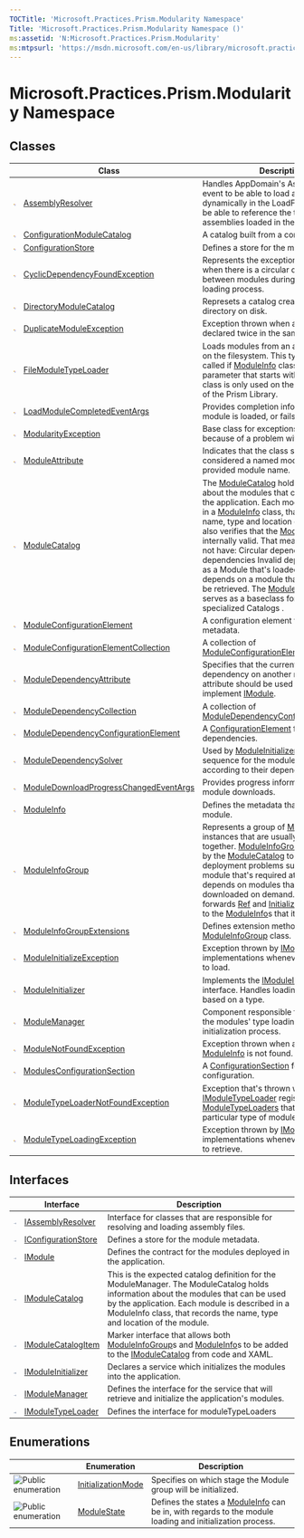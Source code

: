 ```yaml
---
TOCTitle: 'Microsoft.Practices.Prism.Modularity Namespace'
Title: 'Microsoft.Practices.Prism.Modularity Namespace ()'
ms:assetid: 'N:Microsoft.Practices.Prism.Modularity'
ms:mtpsurl: 'https://msdn.microsoft.com/en-us/library/microsoft.practices.prism.modularity(v=pandp.50)'
---
```


# Microsoft.Practices.Prism.Modularity Namespace

## Classes

<span id="classToggle"></span>
<table>
<thead>
<tr class="header">
<th> </th>
<th>Class</th>
<th>Description</th>
</tr>
</thead>
<tbody>
<tr class="odd">
<td><img src="images/public-class.gif" title="Public class" /></td>
<td><a href="https://msdn.microsoft.com/en-us/library/microsoft.practices.prism.modularity.assemblyresolver">AssemblyResolver</a></td>
<td><div>
Handles AppDomain's AssemblyResolve event to be able to load assemblies dynamically in the LoadFrom context, but be able to reference the type from assemblies loaded in the Load context.
</div></td>
</tr>
<tr class="even">
<td><img src="images/public-class.gif" title="Public class" /></td>
<td><a href="https://msdn.microsoft.com/en-us/library/microsoft.practices.prism.modularity.configurationmodulecatalog">ConfigurationModuleCatalog</a></td>
<td><div>
A catalog built from a configuration file.
</div></td>
</tr>
<tr class="odd">
<td><img src="images/public-class.gif" title="Public class" /></td>
<td><a href="https://msdn.microsoft.com/en-us/library/microsoft.practices.prism.modularity.configurationstore(v=pandp.50)">ConfigurationStore</a></td>
<td><div>
Defines a store for the module metadata.
</div></td>
</tr>
<tr class="even">
<td><img src="images/public-class.gif" title="Public class" /></td>
<td><a href="https://msdn.microsoft.com/en-us/library/microsoft.practices.prism.modularity.cyclicdependencyfoundexception(v=pandp.50)">CyclicDependencyFoundException</a></td>
<td><div>
Represents the exception that is thrown when there is a circular dependency between modules during the module loading process.
</div></td>
</tr>
<tr class="odd">
<td><img src="images/public-class.gif" title="Public class" /></td>
<td><a href="https://msdn.microsoft.com/en-us/library/microsoft.practices.prism.modularity.directorymodulecatalog(v=pandp.50)">DirectoryModuleCatalog</a></td>
<td><div>
Represets a catalog created from a directory on disk.
</div></td>
</tr>
<tr class="even">
<td><img src="images/public-class.gif" title="Public class" /></td>
<td><a href="https://msdn.microsoft.com/en-us/library/microsoft.practices.prism.modularity.duplicatemoduleexception(v=pandp.50">DuplicateModuleException</a></td>
<td><div>
Exception thrown when a module is declared twice in the same catalog.
</div></td>
</tr>
<tr class="odd">
<td><img src="images/public-class.gif" title="Public class" /></td>
<td><a href="https://msdn.microsoft.com/en-us/library/microsoft.practices.prism.modularity.filemoduletypeloader(v=pandp.50)">FileModuleTypeLoader</a></td>
<td><div>
Loads modules from an arbitrary location on the filesystem. This typeloader is only called if <a href="https://msdn.microsoft.com/library/microsoft.practices.prism.modularity.moduleinfo">ModuleInfo</a> classes have a Ref parameter that starts with &quot;file://&quot;. This class is only used on the Desktop version of the Prism Library.
</div></td>
</tr>
<tr class="even">
<td><img src="images/public-class.gif" title="Public class" /></td>
<td><a href="https://msdn.microsoft.com/en-us/library/microsoft.practices.prism.modularity.loadmodulecompletedeventargs">LoadModuleCompletedEventArgs</a></td>
<td><div>
Provides completion information after a module is loaded, or fails to load.
</div></td>
</tr>
<tr class="odd">
<td><img src="images/public-class.gif" title="Public class" /></td>
<td><a href="https://msdn.microsoft.com/en-us/library/microsoft.practices.prism.modularity.modularityexception">ModularityException</a></td>
<td><div>
Base class for exceptions that are thrown because of a problem with modules.
</div></td>
</tr>
<tr class="even">
<td><img src="images/public-class.gif" title="Public class" /></td>
<td><a href="https://msdn.microsoft.com/en-us/library/microsoft.practices.prism.modularity.moduleattribute">ModuleAttribute</a></td>
<td><div>
Indicates that the class should be considered a named module using the provided module name.
</div></td>
</tr>
<tr class="odd">
<td><img src="images/public-class.gif" title="Public class" /></td>
<td><a href="https://msdn.microsoft.com/en-us/library/microsoft.practices.prism.modularity.modulecatalog">ModuleCatalog</a></td>
<td><div>
The <a href="https://msdn.microsoft.com/en-us/library/microsoft.practices.prism.modularity.modulecatalog">ModuleCatalog</a> holds information about the modules that can be used by the application. Each module is described in a <a href="https://msdn.microsoft.com/en-us/library/microsoft.practices.prism.modularity.moduleinfo">ModuleInfo</a> class, that records the name, type and location of the module. It also verifies that the <a href="https://msdn.microsoft.com/en-us/library/microsoft.practices.prism.modularity.modulecatalog">ModuleCatalog</a> is internally valid. That means that it does not have: Circular dependenciesMissing dependencies Invalid dependencies, such as a Module that's loaded at startup that depends on a module that might need to be retrieved. The <a href="https://msdn.microsoft.com/en-us/library/microsoft.practices.prism.modularity.modulecatalog">ModuleCatalog</a> also serves as a baseclass for more specialized Catalogs .
</div></td>
</tr>
<tr class="even">
<td><img src="images/public-class.gif" title="Public class" /></td>
<td><a href="https://msdn.microsoft.com/en-us/library/microsoft.practices.prism.modularity.moduleconfigurationelement">ModuleConfigurationElement</a></td>
<td><div>
A configuration element to declare module metadata.
</div></td>
</tr>
<tr class="odd">
<td><img src="images/public-class.gif" title="Public class" /></td>
<td><a href="https://msdn.microsoft.com/en-us/library/microsoft.practices.prism.modularity.moduleconfigurationelementcollection">ModuleConfigurationElementCollection</a></td>
<td><div>
A collection of <a href="https://msdn.microsoft.com/en-us/library/microsoft.practices.prism.modularity.moduleconfigurationelement">ModuleConfigurationElement</a>.
</div></td>
</tr>
<tr class="even">
<td><img src="images/public-class.gif" title="Public class" /></td>
<td><a href="https://msdn.microsoft.com/en-us/library/microsoft.practices.prism.modularity.moduledependencyattribute">ModuleDependencyAttribute</a></td>
<td><div>
Specifies that the current module has a dependency on another module. This attribute should be used on classes that implement <a href="https://msdn.microsoft.com/en-us/library/microsoft.practices.prism.modularity.imodule">IModule</a>.
</div></td>
</tr>
<tr class="odd">
<td><img src="images/public-class.gif" title="Public class" /></td>
<td><a href="https://msdn.microsoft.com/en-us/library/microsoft.practices.prism.modularity.moduledependencycollection">ModuleDependencyCollection</a></td>
<td><div>
A collection of <a href="https://msdn.microsoft.com/en-us/library/microsoft.practices.prism.modularity.moduledependencyconfigurationelement">ModuleDependencyConfigurationElement</a>.
</div></td>
</tr>
<tr class="even">
<td><img src="images/public-class.gif" title="Public class" /></td>
<td><a href="https://msdn.microsoft.com/en-us/library/microsoft.practices.prism.modularity.moduledependencyconfigurationelement">ModuleDependencyConfigurationElement</a></td>
<td><div>
A <a href="http://msdn.microsoft.com/en-us/library/kyx77cz3">ConfigurationElement</a> for module dependencies.
</div></td>
</tr>
<tr class="odd">
<td><img src="images/public-class.gif" title="Public class" /></td>
<td><a href="https://msdn.microsoft.com/en-us/library/microsoft.practices.prism.modularity.moduledependencysolver">ModuleDependencySolver</a></td>
<td><div>
Used by <a href="https://msdn.microsoft.com/en-us/library/microsoft.practices.prism.modularity.moduleinitializer">ModuleInitializer</a> to get the load sequence for the modules to load according to their dependencies.
</div></td>
</tr>
<tr class="even">
<td><img src="images/public-class.gif" title="Public class" /></td>
<td><a href="https://msdn.microsoft.com/en-us/library/microsoft.practices.prism.modularity.moduledownloadprogresschangedeventargs">ModuleDownloadProgressChangedEventArgs</a></td>
<td><div>
Provides progress information as a module downloads.
</div></td>
</tr>
<tr class="odd">
<td><img src="images/public-class.gif" title="Public class" /></td>
<td><a href="https://msdn.microsoft.com/en-us/library/microsoft.practices.prism.modularity.moduleinfo">ModuleInfo</a></td>
<td><div>
Defines the metadata that describes a module.
</div></td>
</tr>
<tr class="even">
<td><img src="images/public-class.gif" title="Public class" /></td>
<td><a href="https://msdn.microsoft.com/en-us/library/microsoft.practices.prism.modularity.moduleinfogroup">ModuleInfoGroup</a></td>
<td><div>
Represents a group of <a href="https://msdn.microsoft.com/en-us/library/microsoft.practices.prism.modularity.moduleinfo">ModuleInfo</a> instances that are usually deployed together. <a href="https://msdn.microsoft.com/en-us/library/microsoft.practices.prism.modularity.moduleinfogroup">ModuleInfoGroup</a>s are also used by the <a href="https://msdn.microsoft.com/en-us/library/microsoft.practices.prism.modularity.modulecatalog">ModuleCatalog</a> to prevent common deployment problems such as having a module that's required at startup that depends on modules that will only be downloaded on demand. The group also forwards <a href="https://msdn.microsoft.com/en-us/library/microsoft.practices.prism.modularity.moduleinfogroup.ref">Ref</a> and <a href="https://msdn.microsoft.com/en-us/library/microsoft.practices.prism.modularity.moduleinfogroup.initializationmode">InitializationMode</a> values to the <a href="https://msdn.microsoft.com/en-us/library/microsoft.practices.prism.modularity.moduleinfo">ModuleInfo</a>s that it contains.
</div></td>
</tr>
<tr class="odd">
<td><img src="images/public-class.gif" title="Public class" /></td>
<td><a href="https://msdn.microsoft.com/en-us/library/microsoft.practices.prism.modularity.moduleinfogroupextensions">ModuleInfoGroupExtensions</a></td>
<td><div>
Defines extension methods for the <a href="https://msdn.microsoft.com/en-us/library/microsoft.practices.prism.modularity.moduleinfogroup">ModuleInfoGroup</a> class.
</div></td>
</tr>
<tr class="even">
<td><img src="images/public-class.gif" title="Public class" /></td>
<td><a href="https://msdn.microsoft.com/en-us/library/microsoft.practices.prism.modularity.moduleinitializeexception">ModuleInitializeException</a></td>
<td><div>
Exception thrown by <a href="https://msdn.microsoft.com/en-us/library/microsoft.practices.prism.modularity.imoduleinitializer">IModuleInitializer</a> implementations whenever a module fails to load.
</div></td>
</tr>
<tr class="odd">
<td><img src="images/public-class.gif" title="Public class" /></td>
<td><a href="https://msdn.microsoft.com/en-us/library/microsoft.practices.prism.modularity.moduleinitializer">ModuleInitializer</a></td>
<td><div>
Implements the <a href="https://msdn.microsoft.com/en-us/library/microsoft.practices.prism.modularity.imoduleinitializer">IModuleInitializer</a> interface. Handles loading of a module based on a type.
</div></td>
</tr>
<tr class="even">
<td><img src="images/public-class.gif" title="Public class" /></td>
<td><a href="https://msdn.microsoft.com/en-us/library/microsoft.practices.prism.modularity.modulemanager">ModuleManager</a></td>
<td><div>
Component responsible for coordinating the modules' type loading and module initialization process.
</div></td>
</tr>
<tr class="odd">
<td><img src="images/public-class.gif" title="Public class" /></td>
<td><a href="https://msdn.microsoft.com/en-us/library/microsoft.practices.prism.modularity.modulenotfoundexception">ModuleNotFoundException</a></td>
<td><div>
Exception thrown when a requested <a href="https://msdn.microsoft.com/en-us/library/microsoft.practices.prism.modularity.moduleinfo">ModuleInfo</a> is not found.
</div></td>
</tr>
<tr class="even">
<td><img src="images/public-class.gif" title="Public class" /></td>
<td><a href="https://msdn.microsoft.com/en-us/library/microsoft.practices.prism.modularity.modulesconfigurationsection">ModulesConfigurationSection</a></td>
<td><div>
A <a href="http://msdn.microsoft.com/en-us/library/x0kca287">ConfigurationSection</a> for module configuration.
</div></td>
</tr>
<tr class="odd">
<td><img src="images/public-class.gif" title="Public class" /></td>
<td><a href="https://msdn.microsoft.com/en-us/library/microsoft.practices.prism.modularity.moduletypeloadernotfoundexception">ModuleTypeLoaderNotFoundException</a></td>
<td><div>
Exception that's thrown when there is no <a href="https://msdn.microsoft.com/en-us/library/microsoft.practices.prism.modularity.imoduletypeloader">IModuleTypeLoader</a> registered in <a href="https://msdn.microsoft.com/en-us/library/microsoft.practices.prism.modularity.modulemanager.moduletypeloaders">ModuleTypeLoaders</a> that can handle this particular type of module.
</div></td>
</tr>
<tr class="even">
<td><img src="images/public-class.gif" title="Public class" /></td>
<td><a href="https://msdn.microsoft.com/en-us/library/microsoft.practices.prism.modularity.moduletypeloadingexception">ModuleTypeLoadingException</a></td>
<td><div>
Exception thrown by <a href="https://msdn.microsoft.com/en-us/library/microsoft.practices.prism.modularity.imodulemanager">IModuleManager</a> implementations whenever a module fails to retrieve.
</div></td>
</tr>
</tbody>
</table>

## Interfaces

<span id="interfaceToggle"></span>
<table>

<thead>
<tr class="header">
<th> </th>
<th>Interface</th>
<th>Description</th>
</tr>
</thead>
<tbody>
<tr class="odd">
<td><img src="images/public-interface.gif" title="Public interface" /></td>
<td><a href="https://msdn.microsoft.com/en-us/library/microsoft.practices.prism.modularity.iassemblyresolver">IAssemblyResolver</a></td>
<td><div>
Interface for classes that are responsible for resolving and loading assembly files.
</div></td>
</tr>
<tr class="even">
<td><img src="images/public-interface.gif" title="Public interface" /></td>
<td><a href="https://msdn.microsoft.com/en-us/library/microsoft.practices.prism.modularity.iconfigurationstore">IConfigurationStore</a></td>
<td><div>
Defines a store for the module metadata.
</div></td>
</tr>
<tr class="odd">
<td><img src="images/public-interface.gif" title="Public interface" /></td>
<td><a href="https://msdn.microsoft.com/en-us/library/microsoft.practices.prism.modularity.imodule">IModule</a></td>
<td><div>
Defines the contract for the modules deployed in the application.
</div></td>
</tr>
<tr class="even">
<td><img src="images/public-interface.gif" title="Public interface" /></td>
<td><a href="https://msdn.microsoft.com/en-us/library/microsoft.practices.prism.modularity.imodulecatalog">IModuleCatalog</a></td>
<td><div>
This is the expected catalog definition for the ModuleManager. The ModuleCatalog holds information about the modules that can be used by the application. Each module is described in a ModuleInfo class, that records the name, type and location of the module.
</div></td>
</tr>
<tr class="odd">
<td><img src="images/public-interface.gif" title="Public interface" /></td>
<td><a href="https://msdn.microsoft.com/en-us/library/microsoft.practices.prism.modularity.imodulecatalogitem">IModuleCatalogItem</a></td>
<td><div>
Marker interface that allows both <a href="https://msdn.microsoft.com/en-us/library/microsoft.practices.prism.modularity.moduleinfogroup">ModuleInfoGroup</a>s and <a href="https://msdn.microsoft.com/en-us/library/microsoft.practices.prism.modularity.moduleinfo">ModuleInfo</a>s to be added to the <a href="https://msdn.microsoft.com/en-us/library/microsoft.practices.prism.modularity.imodulecatalog">IModuleCatalog</a> from code and XAML.
</div></td>
</tr>
<tr class="even">
<td><img src="images/public-interface.gif" title="Public interface" /></td>
<td><a href="https://msdn.microsoft.com/en-us/library/microsoft.practices.prism.modularity.imoduleinitializer">IModuleInitializer</a></td>
<td><div>
Declares a service which initializes the modules into the application.
</div></td>
</tr>
<tr class="odd">
<td><img src="images/public-interface.gif" title="Public interface" /></td>
<td><a href="https://msdn.microsoft.com/en-us/library/microsoft.practices.prism.modularity.imodulemanager">IModuleManager</a></td>
<td><div>
Defines the interface for the service that will retrieve and initialize the application's modules.
</div></td>
</tr>
<tr class="even">
<td><img src="images/public-interface.gif" title="Public interface" /></td>
<td><a href="https://msdn.microsoft.com/en-us/library/microsoft.practices.prism.modularity.imoduletypeloader">IModuleTypeLoader</a></td>
<td><div>
Defines the interface for moduleTypeLoaders
</div></td>
</tr>
</tbody>
</table>

## Enumerations

<span id="enumerationToggle"></span>
<table>

<thead>
<tr class="header">
<th> </th>
<th>Enumeration</th>
<th>Description</th>
</tr>
</thead>
<tbody>
<tr class="odd">
<td><img src="https://msdn.microsoft.com/en-us/Gg419043.pubenumeration(en-us,PandP.50).gif" title="Public enumeration" /></td>
<td><a href="https://msdn.microsoft.com/en-us/library/microsoft.practices.prism.modularity.initializationmode">InitializationMode</a></td>
<td><div>
Specifies on which stage the Module group will be initialized.
</div></td>
</tr>
<tr class="even">
<td><img src="https://msdn.microsoft.com/en-us/Gg419043.pubenumeration(en-us,PandP.50).gif" title="Public enumeration" /></td>
<td><a href="https://msdn.microsoft.com/en-us/library/microsoft.practices.prism.modularity.modulestate">ModuleState</a></td>
<td><div>
Defines the states a <a href="https://msdn.microsoft.com/en-us/library/microsoft.practices.prism.modularity.moduleinfo">ModuleInfo</a> can be in, with regards to the module loading and initialization process.
</div></td>
</tr>
</tbody>
</table>
